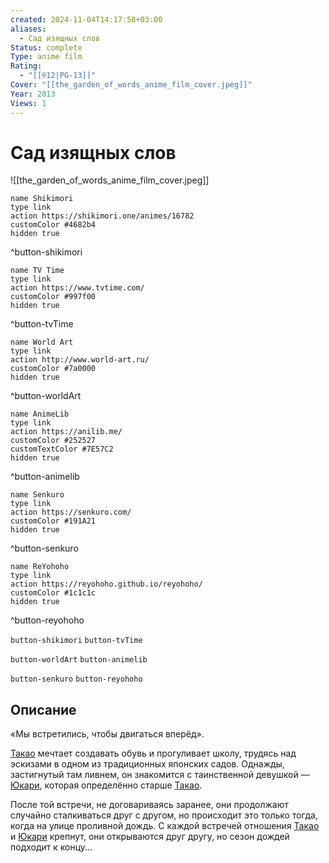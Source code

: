 ```yaml
---
created: 2024-11-04T14:17:58+03:00
aliases:
  - Сад изящных слов
Status: complete
Type: anime film
Rating:
  - "[[®️12|PG-13]]"
Cover: "[[the_garden_of_words_anime_film_cover.jpeg]]"
Year: 2013
Views: 1
---
```


# Сад изящных слов

![[the_garden_of_words_anime_film_cover.jpeg]]

```button
name Shikimori
type link
action https://shikimori.one/animes/16782
customColor #4682b4
hidden true
```
^button-shikimori

```button
name TV Time
type link
action https://www.tvtime.com/
customColor #997f00
hidden true
```
^button-tvTime

```button
name World Art
type link
action http://www.world-art.ru/
customColor #7a0000
hidden true
```
^button-worldArt

```button
name AnimeLib
type link
action https://anilib.me/
customColor #252527
customTextColor #7E57C2
hidden true
```
^button-animelib

```button
name Senkuro
type link
action https://senkuro.com/
customColor #191A21
hidden true
```
^button-senkuro

```button
name ReYohoho
type link
action https://reyohoho.github.io/reyohoho/
customColor #1c1c1c
hidden true
```
^button-reyohoho

`button-shikimori` `button-tvTime`

`button-worldArt` `button-animelib`

`button-senkuro` `button-reyohoho`

## Описание

«Мы встретились, чтобы двигаться вперёд».

[Такао](https://shikimori.one/characters/79463-takao-akizuki) мечтает создавать обувь и прогуливает школу, трудясь над эскизами в одном из традиционных японских садов. Однажды, застигнутый там ливнем, он знакомится с таинственной девушкой — [Юкари](https://shikimori.one/characters/79465-yukari-yukino), которая определённо старше [Такао](https://shikimori.one/characters/79463-takao-akizuki).

После той встречи, не договариваясь заранее, они продолжают случайно сталкиваться друг с другом, но происходит это только тогда, когда на улице проливной дождь. С каждой встречей отношения [Такао](https://shikimori.one/characters/79463-takao-akizuki) и [Юкари](https://shikimori.one/characters/79465-yukari-yukino) крепнут, они открываются друг другу, но сезон дождей подходит к концу...
